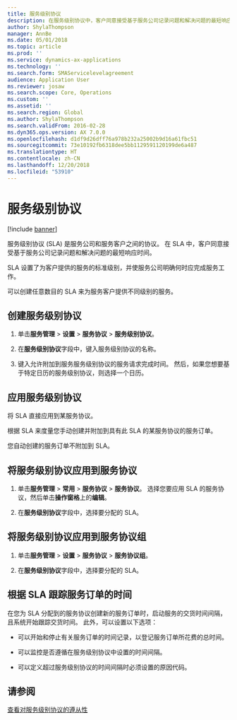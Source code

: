```yaml
---
title: 服务级别协议
description: 在服务级别协议中，客户同意接受基于服务公司记录问题和解决问题的最短响应时间。
author: ShylaThompson
manager: AnnBe
ms.date: 05/01/2018
ms.topic: article
ms.prod: ''
ms.service: dynamics-ax-applications
ms.technology: ''
ms.search.form: SMAServicelevelagreement
audience: Application User
ms.reviewer: josaw
ms.search.scope: Core, Operations
ms.custom: ''
ms.assetid: ''
ms.search.region: Global
ms.author: ShylaThompson
ms.search.validFrom: 2016-02-28
ms.dyn365.ops.version: AX 7.0.0
ms.openlocfilehash: d1df9d26dff76a978b232a25002b9d16a61fbc51
ms.sourcegitcommit: 73e10192fb6318dee5bb1129591120199de6a487
ms.translationtype: HT
ms.contentlocale: zh-CN
ms.lasthandoff: 12/20/2018
ms.locfileid: "53910"
---
```

# <a name="service-level-agreements"></a>服务级别协议        

[!include [banner](../includes/banner.md)]


服务级别协议 (SLA) 是服务公司和服务客户之间的协议。 在 SLA 中，客户同意接受基于服务公司记录问题和解决问题的最短响应时间。

SLA 设置了为客户提供的服务的标准级别，并使服务公司明确何时应完成服务工作。

可以创建任意数目的 SLA 来为服务客户提供不同级别的服务。

## <a name="create-a-service-level-agreement"></a>创建服务级别协议

1.  单击**服务管理** \> **设置** \> **服务协议** \> **服务级别协议**。

2.  在**服务级别协议**字段中，键入服务级别协议的名称。

3.  键入允许附加到服务服务级别协议的服务请求完成时间。 然后，如果您想要基于特定日历的服务级别协议，则选择一个日历。

## <a name="apply-a-service-level-agreement"></a>应用服务级别协议

将 SLA 直接应用到某服务协议。

根据 SLA 来度量您手动创建并附加到具有此 SLA 的某服务协议的服务订单。

您自动创建的服务订单不附加到 SLA。

## <a name="apply-the-service-level-agreement-to-the-service-agreement"></a>将服务级别协议应用到服务协议

1.  单击**服务管理** \> **常用** \> **服务协议** \> **服务协议**。 选择您要应用 SLA 的服务协议，然后单击**操作窗格**上的**编辑**。

2.  在**服务级别协议**字段中，选择要分配的 SLA。

## <a name="apply-the-service-level-agreement-to-the-service-agreement-group"></a>将服务级别协议应用到服务协议组

1.  单击**服务管理** \> **设置** \> **服务协议** \> **服务协议组**。

2.  在**服务级别协议**字段中，选择要分配的 SLA。

## <a name="track-time-on-a-service-order-against-an-sla"></a>根据 SLA 跟踪服务订单的时间

在您为 SLA 分配到的服务协议创建新的服务订单时，启动服务的交货时间间隔，且系统开始跟踪交货时间。 此外，可以设置以下选项：

  - 可以开始和停止有关服务订单的时间记录，以登记服务订单所花费的总时间。

  - 可以监控是否遵循在服务级别协议中设置的时间间隔。

  - 可以定义超过服务级别协议的时间间隔时必须设置的原因代码。

## <a name="see-also"></a>请参阅

[查看对服务级别协议的遵从性](view-compliance-with-service-level-agreements.md)

  


